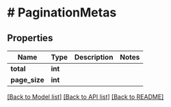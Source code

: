 # # PaginationMetas

## Properties

Name | Type | Description | Notes
------------ | ------------- | ------------- | -------------
**total** | **int** |  |
**page_size** | **int** |  |

[[Back to Model list]](../../README.md#models) [[Back to API list]](../../README.md#endpoints) [[Back to README]](../../README.md)
